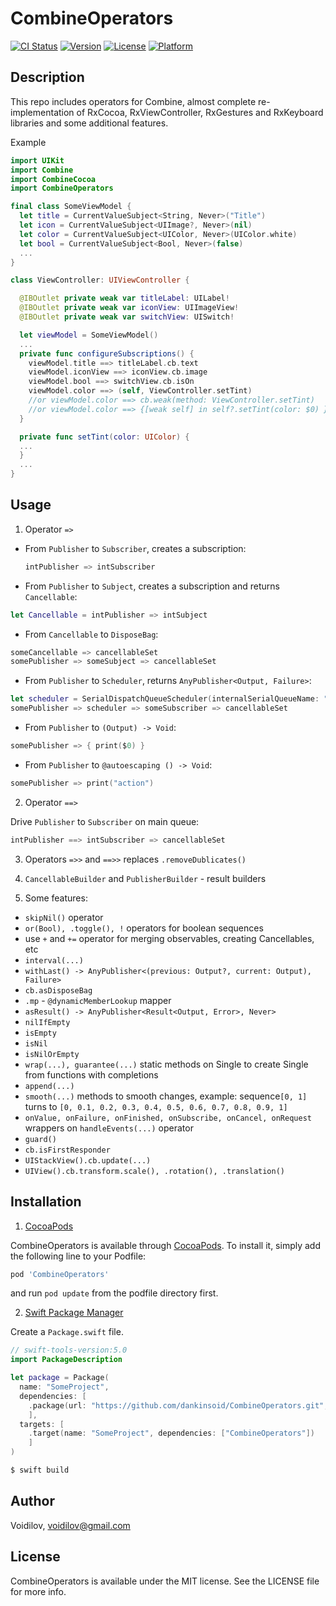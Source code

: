 # CombineOperators
[![CI Status](https://img.shields.io/travis/Voidilov/CombineOperators.svg?style=flat)](https://travis-ci.org/Voidilov/CombineOperators)
[![Version](https://img.shields.io/cocoapods/v/CombineOperators.svg?style=flat)](https://cocoapods.org/pods/CombineOperators)
[![License](https://img.shields.io/cocoapods/l/CombineOperators.svg?style=flat)](https://cocoapods.org/pods/CombineOperators)
[![Platform](https://img.shields.io/cocoapods/p/CombineOperators.svg?style=flat)](https://cocoapods.org/pods/CombineOperators)

## Description

This repo includes operators for Combine, almost complete re-implementation of RxCocoa, RxViewController, RxGestures and RxKeyboard libraries and some additional features.

Example

```swift
import UIKit
import Combine
import CombineCocoa
import CombineOperators

final class SomeViewModel {
  let title = CurrentValueSubject<String, Never>("Title")
  let icon = CurrentValueSubject<UIImage?, Never>(nil)
  let color = CurrentValueSubject<UIColor, Never>(UIColor.white)
  let bool = CurrentValueSubject<Bool, Never>(false)
  ...
} 

class ViewController: UIViewController {

  @IBOutlet private weak var titleLabel: UILabel!
  @IBOutlet private weak var iconView: UIImageView!
  @IBOutlet private weak var switchView: UISwitch!

  let viewModel = SomeViewModel()
  ...
  private func configureSubscriptions() {
    viewModel.title ==> titleLabel.cb.text
    viewModel.iconView ==> iconView.cb.image
    viewModel.bool ==> switchView.cb.isOn
    viewModel.color ==> (self, ViewController.setTint)
    //or viewModel.color ==> cb.weak(method: ViewController.setTint)
    //or viewModel.color ==> {[weak self] in self?.setTint(color: $0) }
  }

  private func setTint(color: UIColor) {
  ...
  } 
  ...
}
```

## Usage

1. Operator `=>` 

- From `Publisher` to `Subscriber`, creates a subscription:
  
  ```swift
  intPublisher => intSubscriber
  ```

- From `Publisher` to `Subject`, creates a subscription and returns `Cancellable`:

```swift
let Cancellable = intPublisher => intSubject
```

  - From `Cancellable` to `DisposeBag`:
  
  ```swift
  someCancellable => cancellableSet
  somePublisher => someSubject => cancellableSet
  ```
  
  - From `Publisher` to `Scheduler`, returns `AnyPublisher<Output, Failure>`:
  
  ```swift
  let scheduler = SerialDispatchQueueScheduler(internalSerialQueueName: "Scheduler")
  somePublisher => scheduler => someSubscriber => cancellableSet
  ```
  
  - From `Publisher` to `(Output) -> Void`:
  
  ```swift
  somePublisher => { print($0) }
  ```
  
  - From `Publisher` to `@autoescaping () -> Void`:
  
  ```swift
  somePublisher => print("action")
  ```
  
2. Operator `==>`
  
Drive `Publisher` to `Subscriber` on main queue:
```swift
intPublisher ==> intSubscriber => cancellableSet
```

3. Operators `=>>` and `==>>` replaces `.removeDublicates()`

4. `CancellableBuilder` and `PublisherBuilder` - result builders

5. Some features:

- `skipNil()` operator
- `or(Bool), .toggle(), !` operators for boolean sequences
- use `+` and `+=` operator for merging observables, creating Cancellables, etc
- `interval(...)` 
- `withLast() -> AnyPublisher<(previous: Output?, current: Output), Failure>`
- `cb.asDisposeBag`
- `.mp` - `@dynamicMemberLookup` mapper
- `asResult() -> AnyPublisher<Result<Output, Error>, Never>`
- `nilIfEmpty`
- `isEmpty`
- `isNil`
- `isNilOrEmpty`
- `wrap(...), guarantee(...)` static methods on Single to create Single from functions with completions
- `append(...)`
- `smooth(...)` methods to smooth changes, example: sequence`[0, 1]` turns to `[0, 0.1, 0.2, 0.3, 0.4, 0.5, 0.6, 0.7, 0.8, 0.9, 1]`
- `onValue, onFailure, onFinished, onSubscribe, onCancel, onRequest` wrappers on `handleEvents(...)` operator
- `guard()`
- `cb.isFirstResponder`
- `UIStackView().cb.update(...)`
- `UIView().cb.transform.scale(), .rotation(), .translation()`

## Installation

1.  [CocoaPods](https://cocoapods.org)

CombineOperators is available through [CocoaPods](https://cocoapods.org). To install
it, simply add the following line to your Podfile:
```ruby
pod 'CombineOperators'
```
and run `pod update` from the podfile directory first.

2. [Swift Package Manager](https://github.com/apple/swift-package-manager)

Create a `Package.swift` file.
```swift
// swift-tools-version:5.0
import PackageDescription

let package = Package(
  name: "SomeProject",
  dependencies: [
    .package(url: "https://github.com/dankinsoid/CombineOperators.git", from: "1.19.0")
    ],
  targets: [
    .target(name: "SomeProject", dependencies: ["CombineOperators"])
    ]
)
```
```ruby
$ swift build
```
## Author

Voidilov, voidilov@gmail.com

## License

CombineOperators is available under the MIT license. See the LICENSE file for more info.
